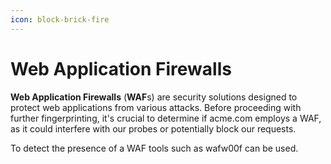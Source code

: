 ```yaml
---
icon: block-brick-fire
---
```


# Web Application Firewalls

**Web Application Firewalls** (**WAF**s) are security solutions designed to protect web applications from various attacks. Before proceeding with further fingerprinting, it's crucial to determine if acme.com employs a WAF, as it could interfere with our probes or potentially block our requests.

To detect the presence of a WAF tools such as wafw00f can be used.
